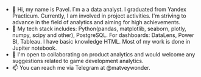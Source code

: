 - 👋 Hi, my name is Pavel. I`m a a data analyst. I graduated from Yandex Practicum. Currently, I am involved in project activities. I'm striving to advance in the field of analytics and aiming for high achievements.
- 🌱 My tech stack includes: Python(pandas, matplotlib, seaborn, plotly, numpy, scipy and other), PostgreSQL. For dashboards: DataLens, Power BI, Tableau. I have basic knowledge HTML.  Most of my work is done in Jupiter notebook.
- 💞️ I'm open to collaborating on product analytics and would welcome any suggestions related to game development analytics.
- 📫 You can reach me via Telegram at @matveywonder.

<!---
matveywonder/matveywonder is a ✨ special ✨ repository because its `README.md` (this file) appears on your GitHub profile.
You can click the Preview link to take a look at your changes.
--->
